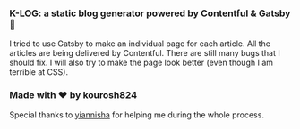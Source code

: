 ### K-LOG: a static blog generator powered by Contentful & Gatsby 🚀
  I tried to use Gatsby to make an individual page for each article. All the articles are being delivered by Contentful. There are still many bugs that I should fix. I will also try to make the page look  better (even though I am terrible at CSS).
  
### Made with ❤️ by kourosh824
  Special thanks to <a href="https://github.com/yiannisha">yiannisha</a> for helping me during the whole process.